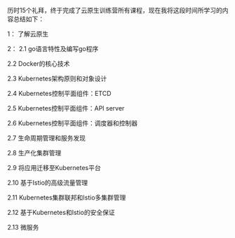 历时15个礼拜，终于完成了云原生训练营所有课程，现在我将这段时间所学习的内容总结如下：

1：
了解云原生

2：
  2.1 go语言特性及编写go程序
  
  2.2 Docker的核心技术
  
  2.3 Kubernetes架构原则和对象设计
  
  2.4 Kubernetes控制平面组件：ETCD
  
  2.5 Kubernetes控制平面组件：API server
  
  2.6 Kubernetes控制平面组件：调度器和控制器
  
  2.7 生命周期管理和服务发现
  
  2.8 生产化集群管理
  
  2.9 将应用迁移至Kubernetes平台
  
  2.10 基于Istio的高级流量管理
  
  2.11 Kubernetes集群联邦和Istio多集群管理
  
  2.12 基于Kubernetes和Istio的安全保证
  
  2.13 微服务

